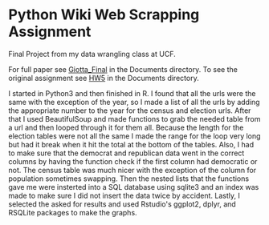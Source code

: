 # Python Wiki Web Scrapping Assignment
Final Project from my data wrangling class at UCF.

For full paper see [Giotta_Final](./Documents/Giotta_Final.pdf) in the Documents directory. To see the original assignment see [HW5](./Documents/HW5.pdf) in the Documents directory.

I started in Python3 and then finished in R. I found that all the urls were the same with the exception of the year, so I made a list of all the urls by adding the appropriate number to the year for the census and election urls.
After that I used BeautifulSoup and made functions to grab the needed table from a url and then looped through it for them all. Because the length for the election tables were not all the same I made the range for the loop very long but had it break when it hit the total at the bottom of the tables. Also, I had to make sure that the democrat and republican data went in the correct columns by having the function check if the first column had democratic or not. The census table was much nicer with the exception of the column for population sometimes swapping.
Then the nested lists that the functions gave me were insterted into a SQL database using sqlite3 and an index was made to make sure I did not insert the data twice by accident.
Lastly, I selected the asked for results and used Rstudio's ggplot2, dplyr, and RSQLite packages to make the graphs.
